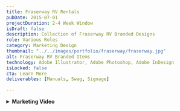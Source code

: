 ```yaml
---
title: Fraserway RV Rentals
pubDate: 2015-07-01
projectDuration: 2-4 Week Window
isDraft: false
description: Collection of Fraserway RV Branded Designs
role: Various Roles
category: Marketing Design
thumbnail: "../../images/portfolio/fraserway/fraserway.jpg"
alt: Fraserway RV Branded Items
technology: Adobe Illustrator, Adobe Photoshop, Adobe InDesign
isLocked: false
cta: Learn More
deliverables: [Manuals, Swag, Signage]

---
```


<details>
<summary><strong>Marketing Video</strong></summary>
<p><div class="video-container" align="center">
<iframe style="aspect-ratio: 16/9" width="100%" src="https://www.youtube.com/embed/4zpVCo7t_xM?si=73lB1-qhlHISVdaO" title="YouTube video player" title="YouTube video player" frameborder="0" allow="accelerometer; autoplay; clipboard-write; encrypted-media; gyroscope; picture-in-picture; web-share" allowfullscreen></iframe>
</div>
</p>

### Project Goal
<p>Create a series of short RV rental promotional video and establish new standards for video production.</p> 

### Project Role
<p>Producer & Scriptwriter</p> 

### Key Learnings
<ul><li>Creating a base script template first that allows you to quickly swap out keywords and re-use scenes.</li></ul>
<ul><li>The base script will help formulate and generate a shot list</li></ul>
</details>